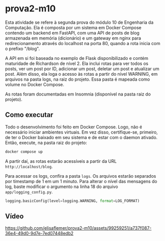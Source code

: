 # prova2-m10

Esta atividade se refere à segunda prova do módulo 10 de Engenharia da Computação. Ela é composta por um sistema em Docker Compose contendo um backend em FastAPI, com uma API de posts de blog armazenada em memória (dicionário) e um gateway em nginx para redirecionamento através do localhost na porta 80, quando a rota inicia com o prefixo "/blog".

A API em si foi baseada no exemplo de Flask disponibilizado e contém maturidade de Richardson de nível 2. Ela inclui rotas para ver todos os posts, ver um post por ID, adicionar um post, deletar um post e atualizar um post. Além disso, ela loga o acesso às rotas a partir do nível WARNING, em arquivos na pasta logs, na raiz do projeto. Essa pasta é mapeada como volume no Docker Compose.

As rotas foram documentadas em Insomnia (disponível na pasta raiz do projeto).

## Como executar

Todo o desenvolvimento foi feito em Docker Compose. Logo, não é necessário iniciar ambientes virtuais. Em vez disso, certifique-se, primeiro, de ter o Docker baixado em seu sistema e de estar com o daemon ativado. Então, execute, na pasta raiz do projeto:

```bash
docker compose up
```

A partir daí, as rotas estarão acessíveis a partir da URL `http://localhost/blog`.

Para acessar os logs, confira a pasta `logs`. Os arquivos estarão separados por timestamp de 1 em um 1 minuto. Para alterar o nível das mensagens do log, baste modificar o argumento na linha 18 do arquivo `app/logging_config.py`.

```python
logging.basicConfig(level=logging.WARNING, format=LOG_FORMAT)
```

## Vídeo



https://github.com/elisaflemer/prova2-m10/assets/99259251/a737f087-36e4-49d0-9d7e-7ed07448edb2

